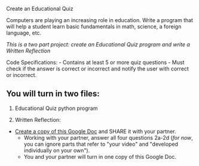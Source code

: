 
Create an Educational Quiz

Computers are playing an increasing role in education.
Write a program that will help a student learn basic fundamentals in math, science, a foreign language, etc.

*This is a two part project: create an Educational Quiz program and write a Written Reflection*

Code Specifications:
	-	Contains at least 5 or more quiz questions
	-	Must check if the answer is correct or incorrect and notify the user with correct or incorrect.

## You will turn in two files:

1. Educational Quiz python program

2. Written Reflection:
  - [Create a copy of this Google Doc](https://docs.google.com/document/d/1AD-HkxG91RmUEMR6urnpoLyJTMJoNswzmolqJBneUh0/copy) and SHARE it with your partner.
	-	Working with your partner, answer all four questions 2a-2d (*for now*, you can ignore parts that refer to "your video" and "developed individually on your own").
	-	You and your partner will turn in one copy of this Google Doc.
